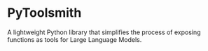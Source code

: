 # PyToolsmith
A lightweight Python library that simplifies the process of exposing functions as tools for Large Language Models. 
